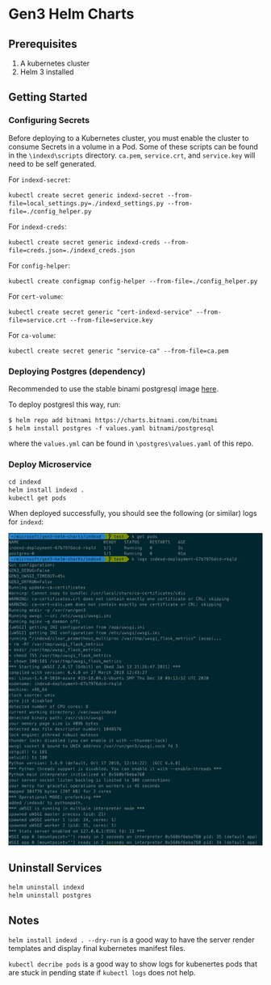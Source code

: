 # Gen3 Helm Charts

## Prerequisites

1. A kubernetes cluster
2. Helm 3 installed

## Getting Started

### Configuring Secrets

Before deploying to a Kubernetes cluster, you must enable the cluster to consume Secrets in a volume in a Pod. Some of these scripts can be found in the `\indexd\scripts` directory. `ca.pem`, `service.crt`, and `service.key` will need to be self generated.

For `indexd-secret`:
```
kubectl create secret generic indexd-secret --from-file=local_settings.py=./indexd_settings.py --from-file=./config_helper.py
```

For `indexd-creds`:
```
kubectl create secret generic indexd-creds --from-file=creds.json=./indexd_creds.json
```

For `config-helper`:
```
kubectl create configmap config-helper --from-file=./config_helper.py
```

For `cert-volume`:
```
kubectl create secret generic "cert-indexd-service" --from-file=service.crt --from-file=service.key
```

For `ca-volume`:
```
kubectl create secret generic "service-ca" --from-file=ca.pem
```

### Deploying Postgres (dependency)

Recommended to use the stable binami postgresql image [here](https://github.com/bitnami/charts/tree/master/bitnami/postgresql/#installing-the-chart).

To deploy postgresl this way, run:

```
$ helm repo add bitnami https://charts.bitnami.com/bitnami
$ helm install postgres -f values.yaml bitnami/postgresql
```
where the `values.yml` can be found in `\postgres\values.yaml` of this repo.


### Deploy Microservice

```
cd indexd
helm install indexd .
kubectl get pods
```

When deployed successfully, you should see the following (or similar) logs for `indexd`:

![Indexd Logs](./docs/images/indexd_logs.png)

## Uninstall Services

```
helm uninstall indexd
helm uninstall postgres
```

## Notes

`helm install indexd . --dry-run` is a good way to have the server render templates and display final kubernetes manifest files.

`kubectl decribe pods` is a good way to show logs for kubenertes pods that are stuck in pending state if `kubectl logs` does not help.
